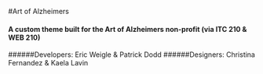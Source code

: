#Art of Alzheimers
#### A custom theme built for the Art of Alzheimers non-profit (via ITC 210 & WEB 210)
######Developers: Eric Weigle &amp; Patrick Dodd
######Designers: Christina Fernandez &amp; Kaela Lavin


